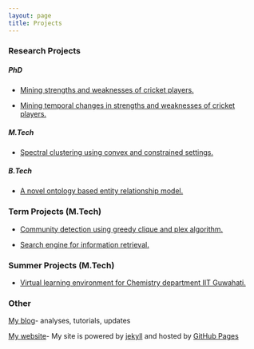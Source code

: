 ```yaml
---
layout: page
title: Projects
---
```


### Research Projects

##### *PhD*

- [Mining strengths and weaknesses of cricket players.](/projects/weakness)

- [Mining temporal changes in strengths and weaknesses of cricket players.](/projects/weaknesstime)

##### *M.Tech* 

- [Spectral clustering using convex and constrained settings.](/projects/spectralclustering)


##### *B.Tech* 

- [A novel ontology based entity relationship model.](/projects/ontology)

### Term Projects (M.Tech)

- [Community detection using greedy clique and plex algorithm.](/projects/clique)

- [Search engine for information retrieval.](/projects/searchengine)

### Summer Projects (M.Tech)

- [Virtual learning environment for Chemistry department IIT Guwahati.](/projects/virtual)


### Other

[My blog](/blog)- analyses, tutorials, updates 

<a target="_blank" href="https://github.com/swarup-rj/swarup-rj.github.io">My website</a>- My site is powered by <a target="_blank" href="https://jekyllrb.com/">jekyll</a> and hosted by <a target="_blank" href="https://pages.github.com/">GitHub Pages</a>

